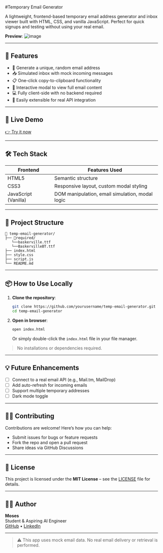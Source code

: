 
#Temporary Email Generator

A lightweight, frontend-based temporary email address generator and inbox viewer built with HTML, CSS, and vanilla JavaScript. Perfect for quick signups and testing without using your real email.

**Preview**:
![image](https://github.com/user-attachments/assets/6fe5dc24-70e1-473b-8de6-67c7ad5cd044)


---

## 🔧 Features

- 🔐 Generate a unique, random email address
- 📥 Simulated inbox with mock incoming messages
- 📋 One-click copy-to-clipboard functionality
- 📨 Interactive modal to view full email content
- 💻 Fully client-side with no backend required
- 🧪 Easily extensible for real API integration

---

## 🚀 Live Demo

[👉 Try it now](https://your-live-demo-link.com)

---

## 🛠️ Tech Stack

| Frontend | Features Used |
|----------|----------------|
| HTML5    | Semantic structure |
| CSS3     | Responsive layout, custom modal styling |
| JavaScript (Vanilla) | DOM manipulation, email simulation, modal logic |

---

## 📂 Project Structure

```
📁 temp-email-generator/
├── 📁required/
   └──baskerville.ttf
   └──BaskervilleBT.ttf
├── index.html
├── style.css
├── script.js
└── README.md
```

---

## 📦 How to Use Locally

1. **Clone the repository**:
   ```bash
   git clone https://github.com/yourusername/temp-email-generator.git
   cd temp-email-generator
   ```

2. **Open in browser**:
   ```bash
   open index.html
   ```
   Or simply double-click the `index.html` file in your file manager.

> No installations or dependencies required.

---

## 💡 Future Enhancements

- [ ] Connect to a real email API (e.g., Mail.tm, MailDrop)
- [ ] Add auto-refresh for incoming emails
- [ ] Support multiple temporary addresses
- [ ] Dark mode toggle

---

## 🧑‍💻 Contributing

Contributions are welcome! Here’s how you can help:

- Submit issues for bugs or feature requests
- Fork the repo and open a pull request
- Share ideas via GitHub Discussions

---

## 📄 License

This project is licensed under the **MIT License** – see the [LICENSE](LICENSE) file for details.

---

## 🙋‍♂️ Author

**Moses**  
Student & Aspiring AI Engineer  
[GitHub](https://github.com/mosesfdo) • [LinkedIn](https://linkedin.com/in/mosesfdo)

---

> ⚠️ This app uses mock email data. No real email delivery or retrieval is performed.
